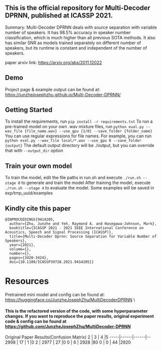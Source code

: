 ## This is the official repository for Multi-Decoder DPRNN, published at ICASSP 2021. 
Summary: Multi-Decoder DPRNN deals with source separation with variable number of speakers. It has 98.5% accuracy in speaker number classification, which is much higher than all previous SOTA methods. It also has similar SNR as models trained separately on different number of speakers, but its runtime is constant and independent of the number of speakers. 

paper arxiv link: https://arxiv.org/abs/2011.12022

## Demo
Project page & example output can be found at: https://junzhejosephzhu.github.io/Multi-Decoder-DPRNN/

## Getting Started
To install the requirements, run ```pip install -r requirements.txt```
To run a pre-trained model on your own .wav mixture files, run ```python eval.py --wav_file {file_name.wav} --use_gpu {1/0} --save_folder {folder_name}```
You can use regular expressions for file names. For example, you can run ```python eval.py --wav_file local/*.wav --use_gpu 0 --save_folder {output}```
The default output directory will be ./output, but you can override that with ```--output_dir``` option

## Train your own model
To train the model, edit the file paths in run.sh and execute ```./run.sh --stage 0``` to generate and train the model
After training the model, execute ```./run.sh --stage 4``` to evaluate the model. Some examples will be saved in exp/tmp_uuid/examples

## Kindly cite this paper
```
@INPROCEEDINGS{9414205,
  author={Zhu, Junzhe and Yeh, Raymond A. and Hasegawa-Johnson, Mark},
  booktitle={ICASSP 2021 - 2021 IEEE International Conference on Acoustics, Speech and Signal Processing (ICASSP)}, 
  title={Multi-Decoder Dprnn: Source Separation for Variable Number of Speakers}, 
  year={2021},
  volume={},
  number={},
  pages={3420-3424},
  doi={10.1109/ICASSP39728.2021.9414205}}
```

# Resources
Pretrained mini model and config can be found at: https://huggingface.co/JunzheJosephZhu/MultiDecoderDPRNN \

#### This is the refactored version of the code, with some hyperparameter changes. If you want to reproduce the paper results, original experiment code & config can be found at https://github.com/JunzheJosephZhu/MultiDecoder-DPRNN

Original Paper Results(Confusion Matrix)
2    | 3    | 4    |5
-----|------|------|--
2998 | 17   | 1    |0
2    | 2977 | 27   |0
0    | 6    | 2928 |80
0    | 0    | 44   |2920
